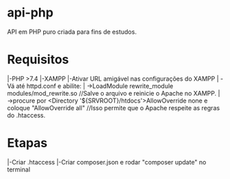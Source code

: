 # api-php
API em PHP puro criada para fins de estudos.

# Requisitos
|-PHP >7.4
|-XAMPP
|-Ativar URL amigável nas configurações do XAMPP
|  -Vá até httpd.conf e abilite:
|     ->LoadModule rewrite_module modules/mod_rewrite.so //Salve o arquivo e reinicie o Apache no XAMPP.
|      ->procure por <Directory '${SRVROOT}/htdocs'>AllowOverride none e coloque "AllowOverride all"  //Isso permite que o Apache   respeite as regras do .htaccess.

# Etapas
|-Criar .htaccess
|-Criar composer.json e rodar "composer update" no terminal

